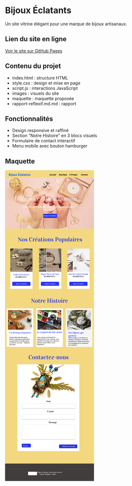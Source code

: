 # Bijoux Éclatants 

Un site vitrine élégant pour une marque de bijoux artisanaux.

## Lien du site en ligne
[Voir le site sur GitHub Pages](https://madjitessem-deesse.github.io/Bijoux-Eclatants/)

## Contenu du projet
- index.html : structure HTML
- style.css : design et mise en page
- script.js : interactions JavaScript
- images : visuels du site
- maquette : maquette proposée
- rapport-reflexif.md.md : rapport 

## Fonctionnalités
- Design responsive et raffiné
- Section “Notre Histoire” en 3 blocs visuels
- Formulaire de contact interactif
- Menu mobile avec bouton hamburger

## Maquette
![Maquette du site](maquette/bijoux.png)




